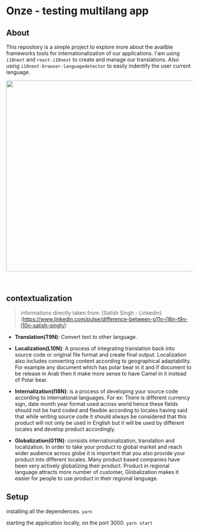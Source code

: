 # Onze - testing multilang app

## About

This repository is a simple project to explore more about the availble frameworks tools for internationalization of our applications. I'am using `i18next` and `react-i18next` to create and manage our translations. Also using `i18next-browser-languagedetector` to easily indentify the user current language.
<br/>

<p align="center">
  <img width="516" height="516" src="https://www.onze.com.br/images/rebranding-solucao-img.png">
</p>
<br/>

## contextualization

  > informations directly taken from: [Satish Singh - Linkedin}(https://www.linkedin.com/pulse/difference-between-g11n-i18n-t9n-l10n-satish-singh/)

- **Translation(T9N)**:
  Convert text to other language.

- **Localization(L10N)**:
  A process of integrating translation back into source code or original file format and create final output. Localization also includes converting content according to geographical adaptability. For example any document which has polar bear in it and if document to be release in Arab then it make more sense to have Camel in it instead of Polar bear.

- **Internalization(I18N)**:
  is a process of developing your source code according to international languages. For ex: There is different currency sign, date month year format used across world hence these fields should not be hard coded and flexible according to locales having said that while writing source code it should always be considered that this product will not only be used in English but it will be used by different locales and develop product accordingly.

- **Globalization(G11N)**:
  consists internationalization, translation and localization. In order to take your product to global market and reach wider audience across globe it is important that you also provide your product into different locales. Many product based companies have been very actively globalizing their product. Product in regional language attracts more number of customer, Globalization makes it easier for people to use product in their regional language.


## Setup

installing all the dependences.
`yarn`

starting the application locally, on the port 3000.
`yarn start`

